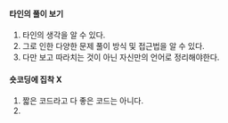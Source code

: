 #### 타인의 풀이 보기
1.  타인의 생각을 알 수 있다.
2.  그로 인한 다양한 문제 풀이 방식 및 접근법을 알 수 있다.
3.  다만 보고 따라치는 것이 아닌 자신만의 언어로 정리해야한다.

#### 숏코딩에 집착 X
1. 짧은 코드라고 다 좋은 코드는 아니다.
2.  